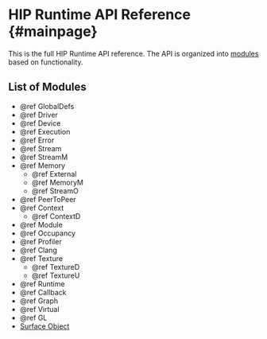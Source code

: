 # HIP Runtime API Reference {#mainpage}

This is the full HIP Runtime API reference. The API is organized into
[modules](modules.html) based on functionality.

## List of Modules
- @ref GlobalDefs
- @ref Driver
- @ref Device
- @ref Execution
- @ref Error
- @ref Stream
- @ref StreamM
- @ref Memory
  - @ref External
  - @ref MemoryM
  - @ref StreamO
- @ref PeerToPeer
- @ref Context
  - @ref ContextD
- @ref Module
- @ref Occupancy
- @ref Profiler
- @ref Clang
- @ref Texture
  - @ref TextureD
  - @ref TextureU
- @ref Runtime
- @ref Callback
- @ref Graph
- @ref Virtual
- @ref GL
- [Surface Object](#Surface)
